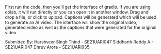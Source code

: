 First run the code, then you'll get the interface of gradio. 
If you are using colab, it will run directly or you can open it in another window. 
Drag and drop a file, or click to upload. Captions will be generated which will be used to generate an AI video. 
The interface will show the original video, generated video as well as the captions that were generated for the original video.

Submitted By: 
Harshveer Singh Thind - SE21UARI047
Siddharth Reddy A - SE21UARI047
Dhruv Arora - SE21UARI035
